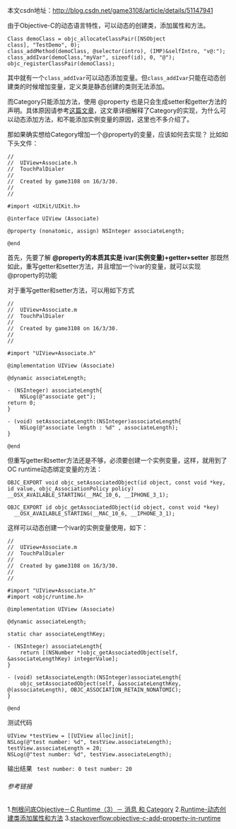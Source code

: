 本文csdn地址：http://blog.csdn.net/game3108/article/details/51147941

由于Objective-C的动态语言特性，可以动态的创建类，添加属性和方法。
```
Class demoClass = objc_allocateClassPair([NSObject class], "TestDemo", 0);  
class_addMethod(demoClass, @selector(intro), (IMP)&selfIntro, "v@:");  
class_addIvar(demoClass,"myVar", sizeof(id), 0, "@");   
objc_registerClassPair(demoClass); 
```
其中就有一个``class_addIvar``可以动态添加变量。但``class_addIvar``只能在动态创建类的时候增加变量，定义类是静态创建的类则无法添加。

而Category只能添加方法，使用 @property 也是只会生成setter和getter方法的声明。具体原因请参考[这篇文章](http://chun.tips/blog/2014/11/06/bao-gen-wen-di-objective%5Bnil%5Dc-runtime(3)%5Bnil%5D-xiao-xi-he-category/)，这文章详细解释了Category的实现，为什么可以动态添加方法，和不能添加实例变量的原因，这里也不多介绍了。

那如果确实想给Category增加一个@property的变量，应该如何去实现？
比如如下头文件：
```
//
//  UIView+Associate.h
//  TouchPalDialer
//
//  Created by game3108 on 16/3/30.
//
//

#import <UIKit/UIKit.h>

@interface UIView (Associate)

@property (nonatomic, assign) NSInteger associateLength;

@end
```

首先，先要了解
**@property的本质其实是 ivar(实例变量)+getter+setter**
那既然如此，重写getter和setter方法，并且增加一个ivar的变量，就可以实现@property的功能

对于重写getter和setter方法，可以用如下方式


```
//
//  UIView+Associate.m
//  TouchPalDialer
//
//  Created by game3108 on 16/3/30.
//
//

#import "UIView+Associate.h"

@implementation UIView (Associate)

@dynamic associateLength;

- (NSInteger) associateLength{
    NSLog(@"associate get");
return 0;
}

- (void) setAssociateLength:(NSInteger)associateLength{
    NSLog(@"associate length : %d" , associateLength);
}

@end
```

但重写getter和setter方法还是不够，必须要创建一个实例变量，这样，就用到了OC runtime动态绑定变量的方法：


``OBJC_EXPORT void objc_setAssociatedObject(id object, const void *key, id value, objc_AssociationPolicy policy)
    __OSX_AVAILABLE_STARTING(__MAC_10_6, __IPHONE_3_1);``

``OBJC_EXPORT id objc_getAssociatedObject(id object, const void *key)
    __OSX_AVAILABLE_STARTING(__MAC_10_6, __IPHONE_3_1);``

这样可以动态创建一个ivar的实例变量使用，如下：


```
//
//  UIView+Associate.m
//  TouchPalDialer
//
//  Created by game3108 on 16/3/30.
//
//

#import "UIView+Associate.h"
#import <objc/runtime.h>

@implementation UIView (Associate)

@dynamic associateLength;

static char associateLengthKey;

- (NSInteger) associateLength{
    return [(NSNumber *)objc_getAssociatedObject(self, &associateLengthKey) integerValue];
}

- (void) setAssociateLength:(NSInteger)associateLength{
    objc_setAssociatedObject(self, &associateLengthKey, @(associateLength), OBJC_ASSOCIATION_RETAIN_NONATOMIC);
}

@end
```
测试代码

```
UIView *testView = [[UIView alloc]init];
NSLog(@"test number: %d", testView.associateLength);
testView.associateLength = 20;
NSLog(@"test number: %d", testView.associateLength);
```

输出结果
``
test number: 0
test number: 20``

###### 参考链接
1.[刨根问底Objective－C Runtime（3）－ 消息 和 Category](http://chun.tips/blog/2014/11/06/bao-gen-wen-di-objective%5Bnil%5Dc-runtime(3)%5Bnil%5D-xiao-xi-he-category/)
2.[Runtime-动态创建类添加属性和方法](http://blog.csdn.net/fucheng56/article/details/24032409)
3.[stackoverflow:objective-c-add-property-in-runtime](http://stackoverflow.com/questions/17888877/objective-c-add-property-in-runtime)
